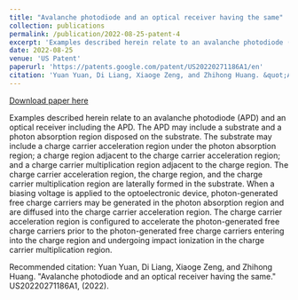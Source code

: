 ```yaml
---
title: "Avalanche photodiode and an optical receiver having the same"
collection: publications
permalink: /publication/2022-08-25-patent-4
excerpt: 'Examples described herein relate to an avalanche photodiode (APD) and an optical receiver including the APD. The APD may include a substrate and a photon absorption region disposed on the substrate. The substrate may include a charge carrier acceleration region under the photon absorption region; a charge region adjacent to the charge carrier acceleration region; and a charge carrier multiplication region adjacent to the charge region. The charge carrier acceleration region, the charge region, and the charge carrier multiplication region are laterally formed in the substrate. When a biasing voltage is applied to the optoelectronic device, photon-generated free charge carriers may be generated in the photon absorption region and are diffused into the charge carrier acceleration region. The charge carrier acceleration region is configured to accelerate the photon-generated free charge carriers prior to the photon-generated free charge carriers entering into the charge region and undergoing impact ionization in the charge carrier multiplication region.'
date: 2022-08-25
venue: 'US Patent'
paperurl: 'https://patents.google.com/patent/US20220271186A1/en'
citation: 'Yuan Yuan, Di Liang, Xiaoge Zeng, and Zhihong Huang. &quot;Avalanche photodiode and an optical receiver having the same.&quot;  US20220271186A1, (2022).'
---
```


<a href='https://patents.google.com/patent/US20220271186A1/en'>Download paper here</a>

Examples described herein relate to an avalanche photodiode (APD) and an optical receiver including the APD. The APD may include a substrate and a photon absorption region disposed on the substrate. The substrate may include a charge carrier acceleration region under the photon absorption region; a charge region adjacent to the charge carrier acceleration region; and a charge carrier multiplication region adjacent to the charge region. The charge carrier acceleration region, the charge region, and the charge carrier multiplication region are laterally formed in the substrate. When a biasing voltage is applied to the optoelectronic device, photon-generated free charge carriers may be generated in the photon absorption region and are diffused into the charge carrier acceleration region. The charge carrier acceleration region is configured to accelerate the photon-generated free charge carriers prior to the photon-generated free charge carriers entering into the charge region and undergoing impact ionization in the charge carrier multiplication region.

Recommended citation: Yuan Yuan, Di Liang, Xiaoge Zeng, and Zhihong Huang. "Avalanche photodiode and an optical receiver having the same."  US20220271186A1, (2022).